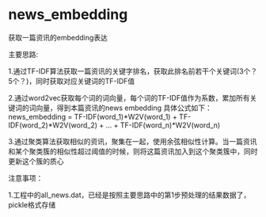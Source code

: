 # news_embedding
获取一篇资讯的embedding表达



主要思路:

1.通过TF-IDF算法获取一篇资讯的关键字排名，获取此排名前若干个关键词(3个？5个？)，同时获取对应关键词的TF-IDF值

2.通过word2vec获取每个词的词向量，每个词的TF-IDF值作为系数，累加所有关键词的词向量，得到本篇资讯的news embedding
具体公式如下：
news_embedding = TF-IDF(word_1)*W2V(word_1) + TF-IDF(word_2)*W2V(word_2) + ... + TF-IDF(word_n)*W2V(word_n)

3.通过聚类算法获取相似的资讯，聚集在一起，使用余弦相似性计算。当一篇资讯和某个聚类簇的相似性超过阈值的时候，则将这篇资讯加入到这个聚类簇中，同时更新这个簇的质心



注意事项：

1.工程中的all_news.dat，已经是按照主要思路中的第1步预处理的结果数据了，pickle格式存储
